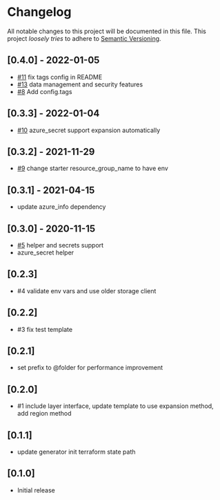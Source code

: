 # Changelog

All notable changes to this project will be documented in this file.
This project *loosely tries* to adhere to [Semantic Versioning](http://semver.org/).

## [0.4.0] - 2022-01-05
- [#11](https://github.com/boltops-tools/terraspace_plugin_azurerm/pull/11) fix tags config in README
- [#13](https://github.com/boltops-tools/terraspace_plugin_azurerm/pull/13) data management and security features
- [#8](https://github.com/boltops-tools/terraspace_plugin_azurerm/pull/8) Add config.tags

## [0.3.3] - 2022-01-04
- [#10](https://github.com/boltops-tools/terraspace_plugin_azurerm/pull/10) azure_secret support expansion automatically

## [0.3.2] - 2021-11-29
- [#9](https://github.com/boltops-tools/terraspace_plugin_azurerm/pull/9) change starter resource_group_name to have env

## [0.3.1] - 2021-04-15
- update azure_info dependency

## [0.3.0] - 2020-11-15
- [#5](https://github.com/boltops-tools/terraspace_plugin_azurerm/pull/5) helper and secrets support
- azure_secret helper

## [0.2.3]
- #4 validate env vars and use older storage client

## [0.2.2]
- #3 fix test template

## [0.2.1]
- set prefix to @folder for performance improvement

## [0.2.0]
- #1 include layer interface, update template to use expansion method, add region method

## [0.1.1]
- update generator init terraform state path

## [0.1.0]
- Initial release
